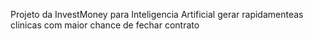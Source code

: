 Projeto da InvestMoney para Inteligencia Artificial gerar rapidamenteas clinicas com maior chance de fechar contrato